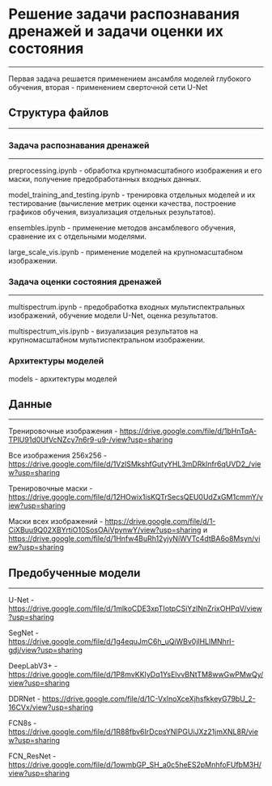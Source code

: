 # Решение задачи распознавания дренажей и задачи оценки их состояния
***
Первая задача решается применением ансамбля моделей глубокого обучения, вторая - применением сверточной сети U-Net

## Структура файлов
***
### Задача распознавания дренажей
***
preprocessing.ipynb - обработка крупномасштабного изображения и его маски, получение предобработанных входных данных.

model_training_and_testing.ipynb - тренировка отдельных моделей и их тестирование (вычисление метрик оценки качества, построение графиков обучения, визуализация отдельных результатов).

ensembles.ipynb - применение методов ансамблевого обучения, сравнение их с отдельными моделями.

large_scale_vis.ipynb - применение моделей на крупномасштабном изображении.

### Задача оценки состояния дренажей
***
multispectrum.ipynb - предобработка входных мультиспектральных изображений, обучение модели U-Net, оценка результатов.

multispectrum_vis.ipynb - визуализация результатов на крупномасштабном мультиспектральном изображении.

### Архитектуры моделей

models - архитектуры моделей

## Данные
***
Тренировочные изображения - <https://drive.google.com/file/d/1bHnTqA-TPlU91d0UfVcNZcy7n6r9-u9-/view?usp=sharing>

Все изображения 256x256 - <https://drive.google.com/file/d/1VzlSMkshfGutyYHL3mDRklnfr6qUVD2_/view?usp=sharing>

Тренировочные маски - <https://drive.google.com/file/d/12HOwix1isKQTrSecsQEU0UdZxGM1cmmY/view?usp=sharing>

Маски всех изображений - <https://drive.google.com/file/d/1-CiXBuu9Q02XBYrtiO10SosOAiVpynwY/view?usp=sharing> и <https://drive.google.com/file/d/1Hnfw4BuRh12yjyNiWVTc4dtBA6o8Msyn/view?usp=sharing>

## Предобученные модели
***
U-Net - <https://drive.google.com/file/d/1mlkoCDE3xpTIotpCSiYzlNnZrixOHPqV/view?usp=sharing>

SegNet - <https://drive.google.com/file/d/1g4equJmC6h_uQiWBv0jlHLlMNhrI-gdj/view?usp=sharing>

DeepLabV3+ - <https://drive.google.com/file/d/1P8mvKKIyDq1YsElvvBNtTM8wwGwPMwQy/view?usp=sharing>

DDRNet - <https://drive.google.com/file/d/1C-VxlnoXceXjhsfkkeyG79bU_2-16CVx/view?usp=sharing>

FCN8s - <https://drive.google.com/file/d/1R88fbv6IrDcpsYNIPGUiJXz21jmXNL8R/view?usp=sharing>

FCN_ResNet - <https://drive.google.com/file/d/1owmbGP_SH_a0c5heES2pMnhfoFUfbM3H/view?usp=sharing>
